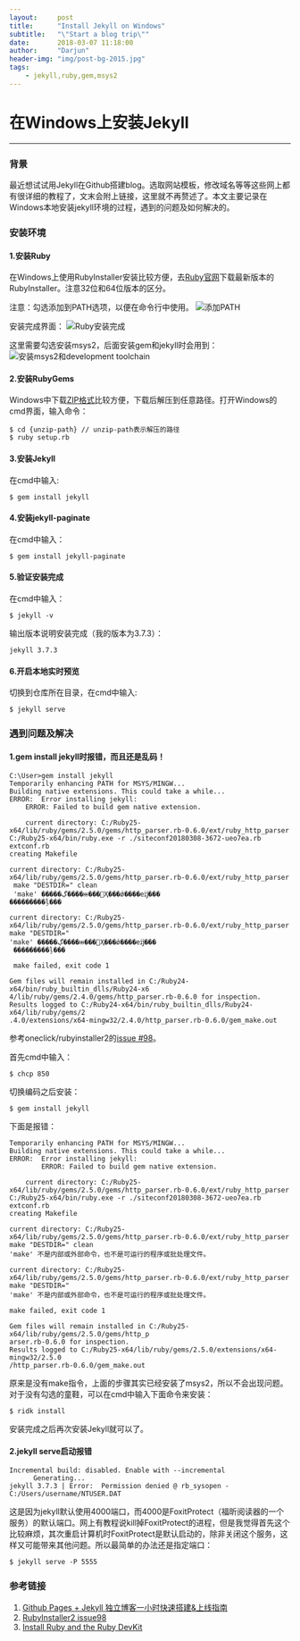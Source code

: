 ```yaml
---
layout:		post
title:		"Install Jekyll on Windows"
subtitle: 	"\"Start a blog trip\""
date:		2018-03-07 11:18:00
author:		"Darjun"
header-img:	"img/post-bg-2015.jpg"
tags:
    - jekyll,ruby,gem,msys2
---
```


# 在Windows上安装Jekyll

---

### 背景
最近想试试用Jekyll在Github搭建blog。选取网站模板，修改域名等等这些网上都有很详细的教程了，文末会附上链接，这里就不再赘述了。本文主要记录在Windows本地安装jekyll环境的过程，遇到的问题及如何解决的。

### 安装环境

#### 1.安装Ruby
在Windows上使用RubyInstaller安装比较方便，去[Ruby官网][1]下载最新版本的RubyInstaller。注意32位和64位版本的区分。

注意：勾选添加到PATH选项，以便在命令行中使用。
![添加PATH](/img/in-post/windows-jekyll/ruby-install.png)

安装完成界面：
![Ruby安装完成](/img/in-post/windows-jekyll/msys2-install.png)

这里需要勾选安装msys2，后面安装gem和jekyll时会用到：
![安装msys2和development toolchain](/img/in-post/windows-jekyll/ruby-installer2.png)

#### 2.安装RubyGems
Windows中下载[ZIP格式][2]比较方便，下载后解压到任意路径。打开Windows的cmd界面，输入命令：
```
$ cd {unzip-path} // unzip-path表示解压的路径
$ ruby setup.rb
```

#### 3.安装Jekyll
在cmd中输入:
```
$ gem install jekyll
```

#### 4.安装jekyll-paginate
在cmd中输入：
```
$ gem install jekyll-paginate
```

#### 5.验证安装完成
在cmd中输入：
```
$ jekyll -v
```

输出版本说明安装完成（我的版本为3.7.3）：
```
jekyll 3.7.3
```

#### 6.开启本地实时预览
切换到仓库所在目录，在cmd中输入:
```
$ jekyll serve
```

### 遇到问题及解决
#### 1.gem install jekyll时报错，而且还是乱码！
```
C:\User>gem install jekyll
Temporarily enhancing PATH for MSYS/MINGW...
Building native extensions. This could take a while...
ERROR:  Error installing jekyll:
    ERROR: Failed to build gem native extension.

    current directory: C:/Ruby25-x64/lib/ruby/gems/2.5.0/gems/http_parser.rb-0.6.0/ext/ruby_http_parser
C:/Ruby25-x64/bin/ruby.exe -r ./siteconf20180308-3672-ueo7ea.rb extconf.rb
creating Makefile

current directory: C:/Ruby25-x64/lib/ruby/gems/2.5.0/gems/http_parser.rb-0.6.0/ext/ruby_http_parser
 make "DESTDIR=" clean
 'make' �����ڲ����ⲿ���Ҳ���ǿ����еĳ���
���������ļ���

current directory: C:/Ruby25-x64/lib/ruby/gems/2.5.0/gems/http_parser.rb-0.6.0/ext/ruby_http_parser
make "DESTDIR="
'make' �����ڲ����ⲿ���Ҳ���ǿ����еĳ���
 ���������ļ���

 make failed, exit code 1

Gem files will remain installed in C:/Ruby24-x64/bin/ruby_builtin_dlls/Ruby24-x6
4/lib/ruby/gems/2.4.0/gems/http_parser.rb-0.6.0 for inspection.
Results logged to C:/Ruby24-x64/bin/ruby_builtin_dlls/Ruby24-x64/lib/ruby/gems/2
.4.0/extensions/x64-mingw32/2.4.0/http_parser.rb-0.6.0/gem_make.out
```

参考oneclick/rubyinstaller2的[issue #98][3]。

首先cmd中输入：
```
$ chcp 850
```

切换编码之后安装：
```
$ gem install jekyll
```

下面是报错：
```
Temporarily enhancing PATH for MSYS/MINGW...
Building native extensions. This could take a while...
ERROR:  Error installing jekyll:
        ERROR: Failed to build gem native extension.

    current directory: C:/Ruby25-x64/lib/ruby/gems/2.5.0/gems/http_parser.rb-0.6.0/ext/ruby_http_parser
C:/Ruby25-x64/bin/ruby.exe -r ./siteconf20180308-3672-ueo7ea.rb extconf.rb
creating Makefile

current directory: C:/Ruby25-x64/lib/ruby/gems/2.5.0/gems/http_parser.rb-0.6.0/ext/ruby_http_parser
make "DESTDIR=" clean
'make' 不是内部或外部命令，也不是可运行的程序或批处理文件。

current directory: C:/Ruby25-x64/lib/ruby/gems/2.5.0/gems/http_parser.rb-0.6.0/ext/ruby_http_parser
make "DESTDIR="
'make' 不是内部或外部命令，也不是可运行的程序或批处理文件。

make failed, exit code 1

Gem files will remain installed in C:/Ruby25-x64/lib/ruby/gems/2.5.0/gems/http_p
arser.rb-0.6.0 for inspection.
Results logged to C:/Ruby25-x64/lib/ruby/gems/2.5.0/extensions/x64-mingw32/2.5.0
/http_parser.rb-0.6.0/gem_make.out
```

原来是没有make指令，上面的步骤其实已经安装了msys2，所以不会出现问题。对于没有勾选的童鞋，可以在cmd中输入下面命令来安装：
```
$ ridk install
```

安装完成之后再次安装Jekyll就可以了。

#### 2.jekyll serve启动报错
```
Incremental build: disabled. Enable with --incremental
      Generating...
jekyll 3.7.3 | Error:  Permission denied @ rb_sysopen - C:/Users/username/NTUSER.DAT
```

这是因为jekyll默认使用4000端口，而4000是FoxitProtect（福昕阅读器的一个服务）的默认端口。网上有教程说kill掉FoxitProtect的进程，但是我觉得首先这个比较麻烦，其次重启计算机时FoxitProtect是默认启动的，除非关闭这个服务，这样又可能带来其他问题。所以最简单的办法还是指定端口：
```
$ jekyll serve -P 5555
```

### 参考链接
1. [Github Pages + Jekyll 独立博客一小时快速搭建&上线指南][4]
2. [RubyInstaller2 issue98][3]
3. [Install Ruby and the Ruby DevKit][5]

[1]:https://rubyinstaller.org/downloads/
[2]:https://rubygems.org/pages/download
[3]:https://github.com/oneclick/rubyinstaller2/issues/98
[4]:http://playingfingers.com/2016/03/26/build-a-blog/
[5]:http://jekyll-windows.juthilo.com/1-ruby-and-devkit/